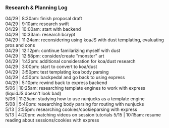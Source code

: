 ### Research & Planning Log

04/29 | 8:30am: finish proposal draft  
04/29 | 9:10am: research swift  
04/29 | 10:00am: start with backend  
04/29 | 10:33am: research bcrypt  
04/29 | 11:24am: reconsidering using koaJS with dust templating, evaluating pros and cons  
04/29 | 12:12pm: continue familarizing myself with dust  
04/29 | 12:58pm: consider/create "monster" art  
04/29 | 1:42pm: additional consideration for koa/dust research  
04/29 | 3:00pm: start to convert to koa/dust  
04/29 | 3:50pm: test templating koa body parsing  
04/29 | 4:50pm: backpedal and go back to using express  
04/29 | 5:10pm: rewind back to express backend  
5/06 | 10:25am: researching template engines to work with express (liquidJS doesn't look bad)  
5/06 | 11:25am: studying how to use nunjucks as a template engine  
5/08 | 5:40pm: researching body parsing for routing with nunjucks  
5/13 | 2:55pm: researching cookies/cookieparsing with express  
5/13 | 4:20pm: watching videos on session tutorials
5/15 | 10:15am: resume reading about sessions/cookies with express